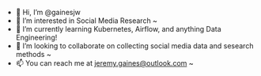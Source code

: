 - 👋 Hi, I’m @gainesjw
- 👀 I’m interested in Social Media Research ~
- 🌱 I’m currently learning Kubernetes, Airflow, and anything Data Engineering!
- 💞️ I’m looking to collaborate on collecting social media data and sesearch methods ~
- 📫 You can reach me at jeremy.gaines@outlook.com ~

<!---
gainesjw/gainesjw is a ✨ special ✨ repository because its `README.md` (this file) appears on your GitHub profile.
You can click the Preview link to take a look at your changes.
--->

